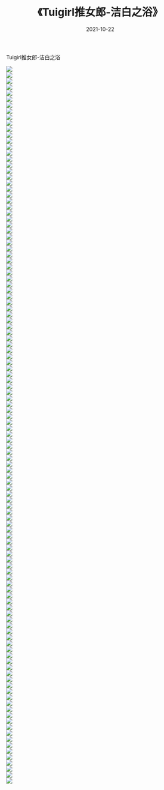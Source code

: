 ﻿---
layout: post
title:  《Tuigirl推女郎-洁白之浴》
date:   2021-10-22
img: http://imgx.orgx.ga/漏D/网络美图/2021/Tuigirl推女郎-洁白之浴/000.jpg
categories: [美女, 清纯, 唯美]
---

Tuigirl推女郎-洁白之浴

  ![](http://imgx.orgx.ga/漏D/网络美图/2021/Tuigirl推女郎-洁白之浴/001.jpg) <br> ![](http://imgx.orgx.ga/漏D/网络美图/2021/Tuigirl推女郎-洁白之浴/002.jpg) <br> ![](http://imgx.orgx.ga/漏D/网络美图/2021/Tuigirl推女郎-洁白之浴/003.jpg) <br> ![](http://imgx.orgx.ga/漏D/网络美图/2021/Tuigirl推女郎-洁白之浴/004.jpg) <br> ![](http://imgx.orgx.ga/漏D/网络美图/2021/Tuigirl推女郎-洁白之浴/005.jpg) <br> ![](http://imgx.orgx.ga/漏D/网络美图/2021/Tuigirl推女郎-洁白之浴/006.jpg) <br> ![](http://imgx.orgx.ga/漏D/网络美图/2021/Tuigirl推女郎-洁白之浴/007.jpg) <br> ![](http://imgx.orgx.ga/漏D/网络美图/2021/Tuigirl推女郎-洁白之浴/008.jpg) <br> ![](http://imgx.orgx.ga/漏D/网络美图/2021/Tuigirl推女郎-洁白之浴/009.jpg) <br> ![](http://imgx.orgx.ga/漏D/网络美图/2021/Tuigirl推女郎-洁白之浴/010.jpg) <br> ![](http://imgx.orgx.ga/漏D/网络美图/2021/Tuigirl推女郎-洁白之浴/011.jpg) <br> ![](http://imgx.orgx.ga/漏D/网络美图/2021/Tuigirl推女郎-洁白之浴/012.jpg) <br> ![](http://imgx.orgx.ga/漏D/网络美图/2021/Tuigirl推女郎-洁白之浴/013.jpg) <br> ![](http://imgx.orgx.ga/漏D/网络美图/2021/Tuigirl推女郎-洁白之浴/014.jpg) <br> ![](http://imgx.orgx.ga/漏D/网络美图/2021/Tuigirl推女郎-洁白之浴/015.jpg) <br> ![](http://imgx.orgx.ga/漏D/网络美图/2021/Tuigirl推女郎-洁白之浴/016.jpg) <br> ![](http://imgx.orgx.ga/漏D/网络美图/2021/Tuigirl推女郎-洁白之浴/017.jpg) <br> ![](http://imgx.orgx.ga/漏D/网络美图/2021/Tuigirl推女郎-洁白之浴/018.jpg) <br> ![](http://imgx.orgx.ga/漏D/网络美图/2021/Tuigirl推女郎-洁白之浴/019.jpg) <br> ![](http://imgx.orgx.ga/漏D/网络美图/2021/Tuigirl推女郎-洁白之浴/020.jpg) <br> ![](http://imgx.orgx.ga/漏D/网络美图/2021/Tuigirl推女郎-洁白之浴/021.jpg) <br> ![](http://imgx.orgx.ga/漏D/网络美图/2021/Tuigirl推女郎-洁白之浴/022.jpg) <br> ![](http://imgx.orgx.ga/漏D/网络美图/2021/Tuigirl推女郎-洁白之浴/023.jpg) <br> ![](http://imgx.orgx.ga/漏D/网络美图/2021/Tuigirl推女郎-洁白之浴/024.jpg) <br> ![](http://imgx.orgx.ga/漏D/网络美图/2021/Tuigirl推女郎-洁白之浴/025.jpg) <br> ![](http://imgx.orgx.ga/漏D/网络美图/2021/Tuigirl推女郎-洁白之浴/026.jpg) <br> ![](http://imgx.orgx.ga/漏D/网络美图/2021/Tuigirl推女郎-洁白之浴/027.jpg) <br> ![](http://imgx.orgx.ga/漏D/网络美图/2021/Tuigirl推女郎-洁白之浴/028.jpg) <br> ![](http://imgx.orgx.ga/漏D/网络美图/2021/Tuigirl推女郎-洁白之浴/029.jpg) <br> ![](http://imgx.orgx.ga/漏D/网络美图/2021/Tuigirl推女郎-洁白之浴/030.jpg) <br> ![](http://imgx.orgx.ga/漏D/网络美图/2021/Tuigirl推女郎-洁白之浴/031.jpg) <br> ![](http://imgx.orgx.ga/漏D/网络美图/2021/Tuigirl推女郎-洁白之浴/032.jpg) <br> ![](http://imgx.orgx.ga/漏D/网络美图/2021/Tuigirl推女郎-洁白之浴/033.jpg) <br> ![](http://imgx.orgx.ga/漏D/网络美图/2021/Tuigirl推女郎-洁白之浴/034.jpg) <br> ![](http://imgx.orgx.ga/漏D/网络美图/2021/Tuigirl推女郎-洁白之浴/035.jpg) <br> ![](http://imgx.orgx.ga/漏D/网络美图/2021/Tuigirl推女郎-洁白之浴/036.jpg) <br> ![](http://imgx.orgx.ga/漏D/网络美图/2021/Tuigirl推女郎-洁白之浴/037.jpg) <br> ![](http://imgx.orgx.ga/漏D/网络美图/2021/Tuigirl推女郎-洁白之浴/038.jpg) <br> ![](http://imgx.orgx.ga/漏D/网络美图/2021/Tuigirl推女郎-洁白之浴/039.jpg) <br> ![](http://imgx.orgx.ga/漏D/网络美图/2021/Tuigirl推女郎-洁白之浴/040.jpg) <br> ![](http://imgx.orgx.ga/漏D/网络美图/2021/Tuigirl推女郎-洁白之浴/041.jpg) <br> ![](http://imgx.orgx.ga/漏D/网络美图/2021/Tuigirl推女郎-洁白之浴/042.jpg) <br> ![](http://imgx.orgx.ga/漏D/网络美图/2021/Tuigirl推女郎-洁白之浴/043.jpg) <br> ![](http://imgx.orgx.ga/漏D/网络美图/2021/Tuigirl推女郎-洁白之浴/044.jpg) <br> ![](http://imgx.orgx.ga/漏D/网络美图/2021/Tuigirl推女郎-洁白之浴/045.jpg) <br> ![](http://imgx.orgx.ga/漏D/网络美图/2021/Tuigirl推女郎-洁白之浴/046.jpg) <br> ![](http://imgx.orgx.ga/漏D/网络美图/2021/Tuigirl推女郎-洁白之浴/047.jpg) <br> ![](http://imgx.orgx.ga/漏D/网络美图/2021/Tuigirl推女郎-洁白之浴/048.jpg) <br> ![](http://imgx.orgx.ga/漏D/网络美图/2021/Tuigirl推女郎-洁白之浴/049.jpg) <br> ![](http://imgx.orgx.ga/漏D/网络美图/2021/Tuigirl推女郎-洁白之浴/050.jpg) <br> ![](http://imgx.orgx.ga/漏D/网络美图/2021/Tuigirl推女郎-洁白之浴/051.jpg) <br> ![](http://imgx.orgx.ga/漏D/网络美图/2021/Tuigirl推女郎-洁白之浴/052.jpg) <br> ![](http://imgx.orgx.ga/漏D/网络美图/2021/Tuigirl推女郎-洁白之浴/053.jpg) <br> ![](http://imgx.orgx.ga/漏D/网络美图/2021/Tuigirl推女郎-洁白之浴/054.jpg) <br> ![](http://imgx.orgx.ga/漏D/网络美图/2021/Tuigirl推女郎-洁白之浴/055.jpg) <br> ![](http://imgx.orgx.ga/漏D/网络美图/2021/Tuigirl推女郎-洁白之浴/056.jpg) <br> ![](http://imgx.orgx.ga/漏D/网络美图/2021/Tuigirl推女郎-洁白之浴/057.jpg) <br> ![](http://imgx.orgx.ga/漏D/网络美图/2021/Tuigirl推女郎-洁白之浴/058.jpg) <br> ![](http://imgx.orgx.ga/漏D/网络美图/2021/Tuigirl推女郎-洁白之浴/059.jpg) <br> ![](http://imgx.orgx.ga/漏D/网络美图/2021/Tuigirl推女郎-洁白之浴/060.jpg) <br> ![](http://imgx.orgx.ga/漏D/网络美图/2021/Tuigirl推女郎-洁白之浴/061.jpg) <br> ![](http://imgx.orgx.ga/漏D/网络美图/2021/Tuigirl推女郎-洁白之浴/062.jpg) <br> ![](http://imgx.orgx.ga/漏D/网络美图/2021/Tuigirl推女郎-洁白之浴/063.jpg) <br> ![](http://imgx.orgx.ga/漏D/网络美图/2021/Tuigirl推女郎-洁白之浴/064.jpg) <br> ![](http://imgx.orgx.ga/漏D/网络美图/2021/Tuigirl推女郎-洁白之浴/065.jpg) <br> ![](http://imgx.orgx.ga/漏D/网络美图/2021/Tuigirl推女郎-洁白之浴/066.jpg) <br> ![](http://imgx.orgx.ga/漏D/网络美图/2021/Tuigirl推女郎-洁白之浴/067.jpg) <br> ![](http://imgx.orgx.ga/漏D/网络美图/2021/Tuigirl推女郎-洁白之浴/068.jpg) <br> ![](http://imgx.orgx.ga/漏D/网络美图/2021/Tuigirl推女郎-洁白之浴/069.jpg) <br> ![](http://imgx.orgx.ga/漏D/网络美图/2021/Tuigirl推女郎-洁白之浴/070.jpg) <br> ![](http://imgx.orgx.ga/漏D/网络美图/2021/Tuigirl推女郎-洁白之浴/071.jpg) <br> ![](http://imgx.orgx.ga/漏D/网络美图/2021/Tuigirl推女郎-洁白之浴/072.jpg) <br> ![](http://imgx.orgx.ga/漏D/网络美图/2021/Tuigirl推女郎-洁白之浴/073.jpg) <br> ![](http://imgx.orgx.ga/漏D/网络美图/2021/Tuigirl推女郎-洁白之浴/074.jpg) <br> ![](http://imgx.orgx.ga/漏D/网络美图/2021/Tuigirl推女郎-洁白之浴/075.jpg) <br> ![](http://imgx.orgx.ga/漏D/网络美图/2021/Tuigirl推女郎-洁白之浴/076.jpg) <br> ![](http://imgx.orgx.ga/漏D/网络美图/2021/Tuigirl推女郎-洁白之浴/077.jpg) <br> ![](http://imgx.orgx.ga/漏D/网络美图/2021/Tuigirl推女郎-洁白之浴/078.jpg) <br> ![](http://imgx.orgx.ga/漏D/网络美图/2021/Tuigirl推女郎-洁白之浴/079.jpg) <br> ![](http://imgx.orgx.ga/漏D/网络美图/2021/Tuigirl推女郎-洁白之浴/080.jpg) <br> ![](http://imgx.orgx.ga/漏D/网络美图/2021/Tuigirl推女郎-洁白之浴/081.jpg) <br> ![](http://imgx.orgx.ga/漏D/网络美图/2021/Tuigirl推女郎-洁白之浴/082.jpg) <br> ![](http://imgx.orgx.ga/漏D/网络美图/2021/Tuigirl推女郎-洁白之浴/083.jpg) <br> ![](http://imgx.orgx.ga/漏D/网络美图/2021/Tuigirl推女郎-洁白之浴/084.jpg) <br> ![](http://imgx.orgx.ga/漏D/网络美图/2021/Tuigirl推女郎-洁白之浴/085.jpg) <br> ![](http://imgx.orgx.ga/漏D/网络美图/2021/Tuigirl推女郎-洁白之浴/086.jpg) <br> ![](http://imgx.orgx.ga/漏D/网络美图/2021/Tuigirl推女郎-洁白之浴/087.jpg) <br> ![](http://imgx.orgx.ga/漏D/网络美图/2021/Tuigirl推女郎-洁白之浴/088.jpg) <br> ![](http://imgx.orgx.ga/漏D/网络美图/2021/Tuigirl推女郎-洁白之浴/089.jpg) <br> ![](http://imgx.orgx.ga/漏D/网络美图/2021/Tuigirl推女郎-洁白之浴/090.jpg) <br> ![](http://imgx.orgx.ga/漏D/网络美图/2021/Tuigirl推女郎-洁白之浴/091.jpg) <br> ![](http://imgx.orgx.ga/漏D/网络美图/2021/Tuigirl推女郎-洁白之浴/092.jpg) <br> ![](http://imgx.orgx.ga/漏D/网络美图/2021/Tuigirl推女郎-洁白之浴/093.jpg) <br> ![](http://imgx.orgx.ga/漏D/网络美图/2021/Tuigirl推女郎-洁白之浴/094.jpg) <br> ![](http://imgx.orgx.ga/漏D/网络美图/2021/Tuigirl推女郎-洁白之浴/095.jpg) <br> ![](http://imgx.orgx.ga/漏D/网络美图/2021/Tuigirl推女郎-洁白之浴/096.jpg) <br> ![](http://imgx.orgx.ga/漏D/网络美图/2021/Tuigirl推女郎-洁白之浴/097.jpg) <br> ![](http://imgx.orgx.ga/漏D/网络美图/2021/Tuigirl推女郎-洁白之浴/098.jpg) <br> ![](http://imgx.orgx.ga/漏D/网络美图/2021/Tuigirl推女郎-洁白之浴/099.jpg) <br> ![](http://imgx.orgx.ga/漏D/网络美图/2021/Tuigirl推女郎-洁白之浴/100.jpg) <br> ![](http://imgx.orgx.ga/漏D/网络美图/2021/Tuigirl推女郎-洁白之浴/101.jpg) <br> ![](http://imgx.orgx.ga/漏D/网络美图/2021/Tuigirl推女郎-洁白之浴/102.jpg) <br> ![](http://imgx.orgx.ga/漏D/网络美图/2021/Tuigirl推女郎-洁白之浴/103.jpg) <br> ![](http://imgx.orgx.ga/漏D/网络美图/2021/Tuigirl推女郎-洁白之浴/104.jpg) <br> ![](http://imgx.orgx.ga/漏D/网络美图/2021/Tuigirl推女郎-洁白之浴/105.jpg) <br> ![](http://imgx.orgx.ga/漏D/网络美图/2021/Tuigirl推女郎-洁白之浴/106.jpg) <br> ![](http://imgx.orgx.ga/漏D/网络美图/2021/Tuigirl推女郎-洁白之浴/107.jpg) <br> ![](http://imgx.orgx.ga/漏D/网络美图/2021/Tuigirl推女郎-洁白之浴/108.jpg) <br> ![](http://imgx.orgx.ga/漏D/网络美图/2021/Tuigirl推女郎-洁白之浴/109.jpg) <br> ![](http://imgx.orgx.ga/漏D/网络美图/2021/Tuigirl推女郎-洁白之浴/110.jpg) <br> ![](http://imgx.orgx.ga/漏D/网络美图/2021/Tuigirl推女郎-洁白之浴/111.jpg) <br> ![](http://imgx.orgx.ga/漏D/网络美图/2021/Tuigirl推女郎-洁白之浴/112.jpg) <br> ![](http://imgx.orgx.ga/漏D/网络美图/2021/Tuigirl推女郎-洁白之浴/113.jpg) <br> ![](http://imgx.orgx.ga/漏D/网络美图/2021/Tuigirl推女郎-洁白之浴/114.jpg) <br> ![](http://imgx.orgx.ga/漏D/网络美图/2021/Tuigirl推女郎-洁白之浴/115.jpg) <br> ![](http://imgx.orgx.ga/漏D/网络美图/2021/Tuigirl推女郎-洁白之浴/116.jpg) <br> ![](http://imgx.orgx.ga/漏D/网络美图/2021/Tuigirl推女郎-洁白之浴/117.jpg) <br> ![](http://imgx.orgx.ga/漏D/网络美图/2021/Tuigirl推女郎-洁白之浴/118.jpg) <br> ![](http://imgx.orgx.ga/漏D/网络美图/2021/Tuigirl推女郎-洁白之浴/119.jpg) <br> ![](http://imgx.orgx.ga/漏D/网络美图/2021/Tuigirl推女郎-洁白之浴/120.jpg) <br>